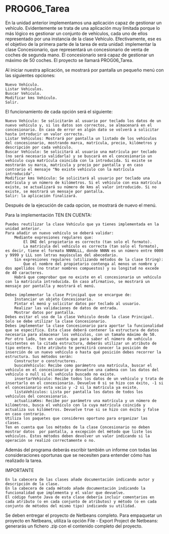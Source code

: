 # PROG06_Tarea

En la unidad anterior implementamos una aplicación capaz de gestionar un vehículo. Evidentemente se trata de una aplicación muy limitada porque lo más lógico es gestionar un conjunto de vehículos, cada uno de ellos representado por una instancia de la clase Vehículo. Efectivamente, ese es el objetivo de la primera parte de la tarea de esta unidad: implementar la clase Concesionario, que representará un concesionario de venta de coches de segunda mano. El concesionario será capaz de gestionar un máximo de 50 coches. El proyecto se llamará PROG06_Tarea.

Al iniciar nuestra aplicación, se mostrará por pantalla un pequeño menú con las siguientes opciones:

    Nuevo Vehículo.
    Listar Vehiculos.
    Buscar Vehiculo.
    Modificar kms Vehículo.
    Salir.

El funcionamiento de cada opción será el siguiente:

    Nuevo Vehículo: Se solicitarán al usuario por teclado los datos de un nuevo vehículo y, si los datos son correctos, se almacenará en el concesionario. En caso de error en algún dato se volverá a solicitar hasta introducir un valor correcto.
    Listar Vehículos: Mostrará por pantalla un listado de los vehículos del concesionario, mostrando marca, matrícula, precio, kilómetros y descripción por cada vehículo.
    Buscar Vehículo: Se solicitará al usuario una matrícula por teclado (no será necesario validarla) y se buscará en el concesionario un vehículo cuya matrícula coincida con la introducida. Si existe se mostrarán su marca, matrícula y precio por pantalla y en caso contrario el mensaje "No existe vehículo con la matrícula introducida".
    Modificar kms Vehículo: Se solicitará al usuario por teclado una matrícula y un número de kilómetros. Si el vehículo con esa matrícula existe, se actualizará su número de kms al valor introducido. Si no existe, se mostrará un mensaje por pantalla.
    Salir: la aplicación finalizará.

Después de la ejecución de cada opcion, se mostrará de nuevo el menú.

Para la implementación TEN EN CUENTA:

    Puedes reutilizar la clase Vehículo que ya tienes implementada en la unidad anterior.
    Para añadir un nuevo vehículo se deberá validar:
        Mediante expresiones regulares que:
            El DNI del propietario es correcto (tan solo el formato).
            La matrícula del vehículo es correcta (tan solo el formato), es decir, tiene el formato NNNNLLL, donde NNNN es un número entre 0000 y 9999 y LLL son letras mayúsculas del abecedario.
        Sin expresiones regulares (utilizando métodos de la clase String):
            Que el nombre del propietario contenga al menos un nombre y dos apellidos (no tratar nombres compuestos) y su longitud no excede de 40 caracteres.
        Habrá que comprobar que no existe en el concesionario un vehículo con la matrícula introducida. En caso afirmativo, se mostrará un mensaje por pantalla y mostrará el menú.

    Debes implementar la clase Principal que se encargue de:
        Instanciar un objeto Concesionario.
        Pintar el menú y solicitar datos por teclado al usuario.
        Realizar las validaciones de datos de entrada.
        Mostrar datos por pantalla.
    Debes evitar el uso de la clase Vehiculo desde la clase Principal. Solo se debe utilizar la clase Concesionario.
    Debes implementar la clase Concesionario para aportar la funcionalidad que se especifica. Esta clase deberá contener la estructura de datos necesaria para almacenar los vehículos, con un tamaño máximo de 50. Por otro lado, ten en cuenta que para saber el número de vehículo existentes en la citada estructura, deberás utilizar un atributo de tipo entero.  Este atributo te permitirá conocer la posición de inserción de un nuevo vehículo o hasta qué posición debes recorrer la estructura. Sus métodos serán:
        Constructor o constructores.
        buscaVehículo: Recibe como parámetro una matrícula, buscar el vehículo en el concesionario y devuelve una cadena con los datos del vehículo o null si el vehículo buscado no existe.
        insertarVehiculo: Recibe todos los datos de un vehículo y trata de insertarlo en el concesionario. Devuelve 0 si se hizo con éxito, -1 si el concesionario esta vacio y -2 si la matrícula ya existe.
        listaVehículos: Lista por pantalla los datos de todos los vehículos del concesionario.
        actualizaKms: Recibe por parámetro una matrícula y un número de kilómetros, busca el vehículo con la cuya matrícula coincida y actualiza sus kilómetros. Devuelve true si se hizo con éxito y false en caso contrario.
    Utiliza los paquetes que consideres oportuno para organizar las clases.
    Ten en cuenta que los métodos de la clase Concesionario no deben mostrar datos  por pantalla, a excepción del método que liste los vehículos. Estos métodos deben devolver un valor indicando si la operación se realizó correctamente o no.

Además del programa deberás escribir también un informe con todas las consideraciones oportunas que se necesiten para entender cómo has realizado la tarea.

IMPORTANTE

    En la cabecera de las clases añade documentación indicando autor y descripción de la clase.
    En la cabecera de cada método añade documentación indicando la funcionalidad que implementa y el valor que devuelve.
    El código fuente Java de esta clase debería incluir comentarios en cada atributo (o en cada conjunto de atributos) y método (o en cada conjunto de métodos del mismo tipo) indicando su utilidad.

Se deben entregar el proyecto de Netbeans completo. Para empaquetar un proyecto en Netbeans, utiliza la opción File - Export Project de Netbeans: generarás un fichero .zip con el contenido completo del proyecto.
